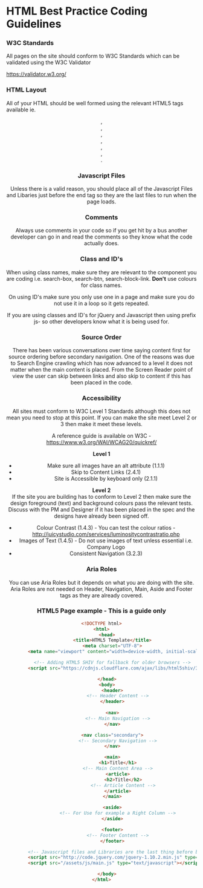 # HTML Best Practice Coding Guidelines

### W3C Standards
All pages on the site should conform to W3C Standards which can be validated using the W3C Validator

https://validator.w3.org/

### HTML Layout
All of your HTML should be well formed using the relevant HTML5 tags available ie. <header>, <nav>, <main>, <article>, <section>, <aside>, <footer>.

### Javascript Files
Unless there is a valid reason, you should place all of the Javascript Files and Libaries just before the end </body> tag so they are the last files to run when the page loads.

### Comments
Always use comments in your code so if you get hit by a bus another developer can go in and read the comments so they know what the code actually does.

### Class and ID's
When using class names, make sure they are relevant to the component you are coding i.e. search-box, search-btn, search-block-link. **Don't** use colours for class names.

On using ID's make sure you only use one in a page and make sure you do not use it in a loop so it gets repeated.

If you are using classes and ID's for jQuery and Javascript then using prefix js- so other developers know what it is being used for.

### Source Order  
There has been various conversations over time saying content first for source ordering before secondary navigation. One of the reasons was due to Search Engine crawling which has now advanced to a level it does not matter when the main content is placed. From the Screen Reader point of view the user can skip between links and also skip to content if this has been placed in the code.

### Accessibility
All sites must conform to W3C Level 1 Standards although this does not mean you need to stop at this point. If you can make the site meet Level 2 or 3 then make it meet these levels. 

A reference guide is available on W3C - https://www.w3.org/WAI/WCAG20/quickref/

**Level 1**  
* Make sure all images have an alt attribute (1.1.1)
* Skip to Content Links (2.4.1)
* Site is Accessible by keyboard only (2.1.1)

**Level 2**  
If the site you are building has to conform to Level 2 then make sure the design foreground (text) and background colours pass the relevant tests. Discuss with the PM and Designer if it has been placed in the spec and the designs have already been signed off.

* Colour Contrast (1.4.3) - You can test the colour ratios - http://juicystudio.com/services/luminositycontrastratio.php
* Images of Text (1.4.5) - Do not use images of text unless essential i.e. Company Logo
* Consistent Navigation (3.2.3)


### Aria Roles  
You can use Aria Roles but it depends on what you are doing with the site. Aria Roles are not needed on Header, Navigation, Main, Aside and Footer tags as they are already covered.

### HTML5 Page example - This is a guide only

```html
<!DOCTYPE html>
<html>
    <head>
        <title>HTML5 Template</title>
        <meta charset="UTF-8">
        <meta name="viewport" content="width=device-width, initial-scale=1">

        <!-- Adding HTML5 SHIV for fallback for older browsers -->
        <script src="https://cdnjs.cloudflare.com/ajax/libs/html5shiv/3.7.3/html5shiv-printshiv.js"></script>

    </head>
    <body>
        <header>
        	<!-- Header Content -->
        </header>
   
        <nav>
        	<!-- Main Navigation -->
        </nav>

		<nav class="secondary">
			<!-- Secondary Navigation -->
		</nav>

		<main>
			<h1>Title</h1>
			<!-- Main Content Area -->
			<article>
            	<h2>Title</h2>
				<!-- Article Content -->
        	</article>
		</main>

        <aside>
        	<!-- For Use for example a Right Column -->
        </aside>

        <footer>
        	<!-- Footer Content -->
        </footer>

		<!-- Javascript files and Libraries are the last thing before body tag -->
        <script src="http://code.jquery.com/jquery-1.10.2.min.js" type="text/javascript"></script>
        <script src="/assets/js/main.js" type="text/javascript"></script>

    </body>
</html>